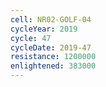 ```yaml
---
cell: NR02-GOLF-04
cycleYear: 2019
cycle: 47
cycleDate: 2019-47
resistance: 1200000
enlightened: 383000
---
```

